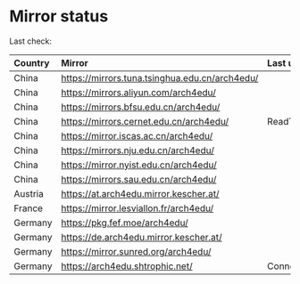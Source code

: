 <script src="./time.js"></script>
# Mirror status
Last check: <script type="text/javascript">localize(1759801792.475413);</script>

|Country|Mirror|Last update|
|:------|:-----|:----------|
|China|https://mirrors.tuna.tsinghua.edu.cn/arch4edu/|<script type="text/javascript">localize(1759776281);</script>|
|China|https://mirrors.aliyun.com/arch4edu/|<script type="text/javascript">localize(1759776281);</script>|
|China|https://mirrors.bfsu.edu.cn/arch4edu/|<script type="text/javascript">localize(1759776281);</script>|
|China|https://mirrors.cernet.edu.cn/arch4edu/|ReadTimeout|
|China|https://mirror.iscas.ac.cn/arch4edu/|<script type="text/javascript">localize(1759776281);</script>|
|China|https://mirrors.nju.edu.cn/arch4edu/|<script type="text/javascript">localize(1759689664);</script>|
|China|https://mirror.nyist.edu.cn/arch4edu/|<script type="text/javascript">localize(1759689664);</script>|
|China|https://mirrors.sau.edu.cn/arch4edu/|<script type="text/javascript">localize(1756795646);</script>|
|Austria|https://at.arch4edu.mirror.kescher.at/|<script type="text/javascript">localize(1759776281);</script>|
|France|https://mirror.lesviallon.fr/arch4edu/|<script type="text/javascript">localize(1756709288);</script>|
|Germany|https://pkg.fef.moe/arch4edu/|<script type="text/javascript">localize(1759776281);</script>|
|Germany|https://de.arch4edu.mirror.kescher.at/|<script type="text/javascript">localize(1759776281);</script>|
|Germany|https://mirror.sunred.org/arch4edu/|<script type="text/javascript">localize(1759776281);</script>|
|Germany|https://arch4edu.shtrophic.net/|ConnectionError|

<script src="./tablefilter/tablefilter.js"></script>
<script src="./table.js"></script>